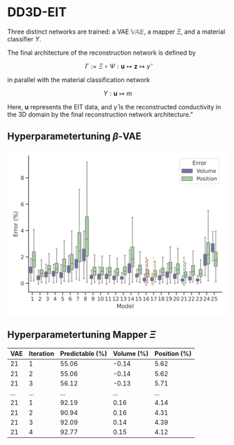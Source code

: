 # DD3D-EIT

Three distinct networks are trained: a VAE $\mathbb{VAE}$, a mapper $\Xi$, and a material classifier $\Upsilon$.

The final architecture of the reconstruction network is defined by

$$
\Gamma := \Xi \circ \Psi : \mathbf{u} \mapsto \mathbf{z} \mapsto \hat{\gamma}
$$

in parallel with the material classification network

$$
\Upsilon : \mathbf{u} \mapsto m
$$

Here, $\mathbf{u}$ represents the EIT data, and $\hat{\gamma}$ is the reconstructed conductivity in the 3D domain by the final reconstruction network architecture."

## Hyperparametertuning $\beta$-VAE

![Last 25 VAE hyperparameter tunings with accuracy history of position and volume error (1.5 whisker rule). The three dashed lines mark the three best VAEs, with model 21 being the best.](images/vae_hpt.png)


## Hyperparametertuning Mapper $\Xi$


| **VAE** | **Iteration** | **Predictable (%)** | **Volume (%)** | **Position (%)** |
|---------|---------------|---------------------|----------------|------------------|
| 21      | 1             | 55.06               | -0.14          | 5.62             |
| 21      | 2             | 55.06               | -0.14          | 5.62             |
| 21      | 3             | 56.12               | -0.13          | 5.71             |
| ...     | ...           | ...                 | ...            | ...              |
| 21      | 1             | 92.19               | 0.16           | 4.14             |
| 21      | 2             | 90.94               | 0.16           | 4.31             |
| 21      | 3             | 92.09               | 0.14           | 4.39             |
| 21      | 4             | 92.77               | 0.15           | 4.12             |
